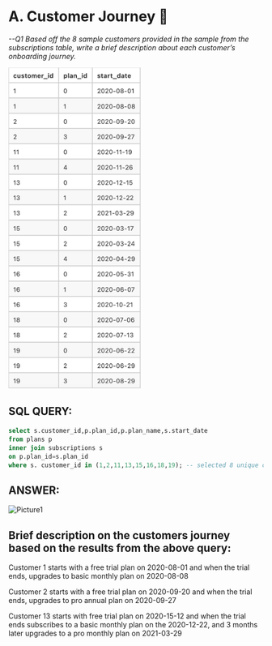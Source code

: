 

# A. Customer Journey 🚀

*--Q1 Based off the 8 sample customers provided in the sample from the subscriptions table, write a brief description about each customer’s onboarding journey.*


<img width="261" alt="image" src="https://github.com/yaswanthteja/SQL_Dannys_Foodiee-Fi_CaseStudy3/blob/master/images/A.Customer%20journey/Img1.png">


## SQL QUERY:

```sql
select s.customer_id,p.plan_id,p.plan_name,s.start_date
from plans p
inner join subscriptions s 
on p.plan_id=s.plan_id
where s. customer_id in (1,2,11,13,15,16,18,19); -- selected 8 unique customers;
```

## ANSWER:

![Picture1](https://github.com/user-attachments/assets/8442c1db-6918-4ccb-a5dc-a6e1ecea5ec7)


## Brief description on the customers journey based on the results from the above query:

Customer 1 starts with a free trial plan on 2020-08-01 and when the trial ends, upgrades to basic monthly plan on 2020-08-08

Customer 2 starts with a free trial plan on 2020-09-20 and when the trial ends, upgrades to pro annual plan on 2020-09-27

Customer 13 starts with free trial plan on 2020-15-12 and when the trial ends subscribes to a basic monthly plan on the
2020-12-22, and 3 months later upgrades to a pro monthly plan on 2021-03-29




